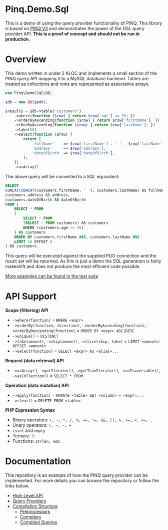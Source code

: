 Pinq.Demo.Sql
=============

This is a demo of using the query provider functionality of PINQ.
This library is based on [PINQ V3](https://github.com/TimeToogo/Pinq)
and demonstrates the power of the DSL query provider API.
**This is a proof of concept and should not be run in production.**

Overview
========

This demo written in under 2 KLOC and implements a small section of the PINQ query API mapping
it to a MySQL database backend. Tables are treated as collections and rows are represented
as associative arrays.

```php
use Pinq\Demo\Sql\DB;

$db = new DB($pdo);

$results = $db->table('customers')
    ->where(function ($row) { return $row['age'] <= 50; })
    ->orderByAscending(function ($row) { return $row['firstName']; })
    ->thenByAscending(function ($row) { return $row['lastName']; })
    ->take(50)
    ->select(function ($row) {
        return [
            'fullName'    => $row['firstName'] . ' ' . $row['lastName'],
            'address'     => $row['address'],
            'dateOfBirth' => $row['dateOfBirth'],
        ];
    })
    ->asArray()
```

The above query will be converted to a SQL equivalent:

```sql
SELECT
CONCAT(CONCAT(customers.firstName, ' '), customers.lastName) AS fullName,
customers.address AS address,
customers.dateOfBirth AS dateOfBirth
FROM (
    SELECT * FROM
    (
        SELECT * FROM
        (SELECT * FROM customers) AS customers
        WHERE (customers.age <= 50)
    ) AS customers
    ORDER BY customers.firstName ASC, customers.lastName ASC
    LIMIT 50 OFFSET 0
) AS customers
```

This query will be executed against the supplied PDO connection and the 
result set will be returned. As this is just a demo the SQL generation 
is fairly makeshift and does not produce the most efficient code possible.

[More examples can be found in the test suite](Tests/Integration)

API Support
===========

**Scope (filtering) API**

 - `->where(function)` = `WHERE <expr>`
 - `->orderBy(function, direction)`, `->orderByAscending(function)`, `->orderByDescending(function)` = `ORDER BY <expr> ASC|DESC`
 - `->unique()` = `DISTINCT`
 - `->take(amount)`, `->skip(amount)`, `->slice(skip, take)` = `LIMIT <amount> OFFSET <amount>`
 - `->select(function)` = `SELECT <expr> AS <alias>...`

**Request (data retrieval) API**

 - `->asArray()`, `->getIterator()`, `->getTrueIterator()`, `->asTraversable()`, `->asCollection()` = `SELECT * FROM`

**Operation (data mutation) API**

 - `->apply(function)` = `UPDATE <table> SET <column> = <expr>...`
 - `->clear()` = `DELETE FROM <table>`

**PHP Expression Syntax**

 - Binary operators: `+, -, *, /, %, ==, !=, &&, ||, >, >=, <, <=, .`
 - Unary operators: `!, ~, -, +`
 - `isset` and `empty`
 - Ternary: `?:`
 - Functions: `strlen, md5`

Documentation
=============

This repository is an example of how the PINQ query provider can be implemented.
For more details you can browse the repository or follow the links below.

 - [High Level API](Source/)
 - [Query Providers](Source/Providers/)
 - [Compilation Structure](Source/Compilation/)
    - [Preprocessors](Source/Compilation/Preprocessors/)
    - [Compilers](Source/Compilation/Compilers/)
    - [Compiled Queries](Source/Compilation/Compiled/)
